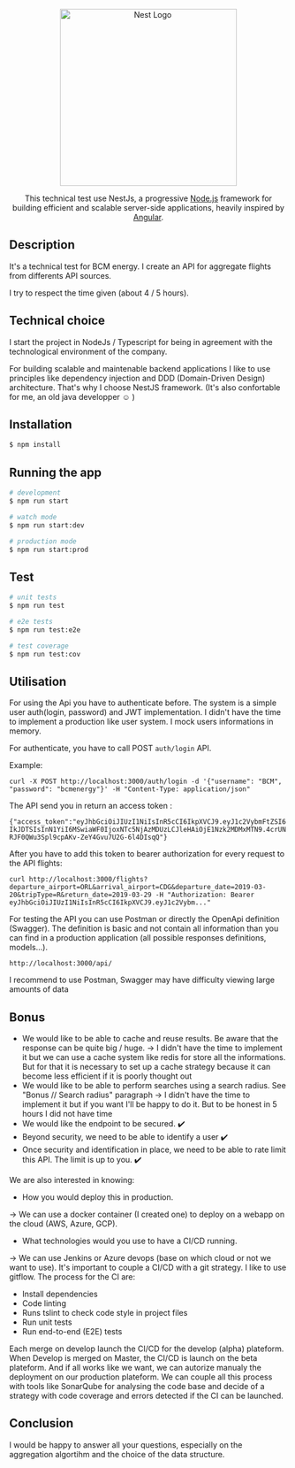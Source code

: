 <p align="center">
  <a href="http://nestjs.com/" target="blank"><img src="https://nestjs.com/img/logo_text.svg" width="320" alt="Nest Logo" /></a>
</p>

[travis-image]: https://api.travis-ci.org/nestjs/nest.svg?branch=master
[travis-url]: https://travis-ci.org/nestjs/nest
[linux-image]: https://img.shields.io/travis/nestjs/nest/master.svg?label=linux
[linux-url]: https://travis-ci.org/nestjs/nest
  
  <p align="center">This technical test use NestJs, a progressive <a href="http://nodejs.org" target="blank">Node.js</a> framework for building efficient and scalable server-side applications, heavily inspired by <a href="https://angular.io" target="blank">Angular</a>.</p>
    <p align="center">

## Description

It's a technical test for BCM energy. I create an API for aggregate flights from differents API sources.

I try to respect the time given (about 4 / 5 hours).

## Technical choice

I start the project in NodeJs / Typescript for being in agreement with the technological environment of the company.

For building scalable and maintenable backend applications I like to use principles like dependency injection and DDD (Domain-Driven Design) architecture. That's why I choose NestJS framework. (It's also confortable for me, an old java developper :relaxed: )

## Installation

```bash
$ npm install
```

## Running the app

```bash
# development
$ npm run start

# watch mode
$ npm run start:dev

# production mode
$ npm run start:prod
```

## Test

```bash
# unit tests
$ npm run test

# e2e tests
$ npm run test:e2e

# test coverage
$ npm run test:cov
```

## Utilisation

For using the Api you have to authenticate before.
The system is a simple user auth(login, password) and JWT implementation.
I didn't have the time to implement a production like user system. I mock users informations in memory.

For authenticate, you have to call POST `auth/login` API.

Example:

 ```curl -X POST http://localhost:3000/auth/login -d '{"username": "BCM", "password": "bcmenergy"}' -H "Content-Type: application/json"```

 The API send you in return an access token :

 ```{"access_token":"eyJhbGciOiJIUzI1NiIsInR5cCI6IkpXVCJ9.eyJ1c2VybmFtZSI6IkJDTSIsInN1YiI6MSwiaWF0IjoxNTc5NjAzMDUzLCJleHAiOjE1Nzk2MDMxMTN9.4crUNRJF0QWu3Spl9cpAKv-ZeY4Gvu7U2G-6l4DIsqQ"}```

After you have to add this token to bearer authorization for every request to the API flights:

```curl http://localhost:3000/flights?departure_airport=ORL&arrival_airport=CDG&departure_date=2019-03-20&tripType=R&return_date=2019-03-29 -H "Authorization: Bearer eyJhbGciOiJIUzI1NiIsInR5cCI6IkpXVCJ9.eyJ1c2Vybm..."```

For testing the API you can use Postman or directly the OpenApi definition (Swagger). The definition is basic and not contain all information than you can find in a production application (all possible responses definitions, models...).

`http://localhost:3000/api/`

I recommend to use Postman, Swagger may have difficulty viewing large amounts of data

## Bonus

* We would like to be able to cache and reuse results. Be aware that the response can be quite big / huge.
  -> I didn't have the time to implement it but we can use a cache system like redis for store all the informations. But for that it is necessary to set up a cache strategy because it can become less efficient if it is poorly thought out
 * We would like to be able to perform searches using a search radius. See "Bonus // Search radius" paragraph
  -> I didn't have the time to implement it but if you want I'll be happy to do it. But to be honest in 5 hours I did not have time
 * We would like the endpoint to be secured. :heavy_check_mark:
 * Beyond security, we need to be able to identify a user :heavy_check_mark:
 * Once security and identification in place, we need to be able to rate limit this API. The limit is up to you. :heavy_check_mark:
 
 We are also interested in knowing:
  * How you would deploy this in production.
  
  -> We can use a docker container (I created one) to deploy on a webapp on the cloud (AWS, Azure, GCP).
  * What technologies would you use to have a CI/CD running.
  
  -> We can use Jenkins or Azure devops (base on which cloud or not we want to use). It's important to couple a CI/CD with a git strategy. I like to use gitflow.
  The process for the CI are:
  - Install dependencies
  - Code linting
  - Runs tslint to check code style in project files
  - Run unit tests
  - Run end-to-end (E2E) tests
  
  Each merge on develop launch the CI/CD for the develop (alpha) plateform. When Develop is merged on Master, the CI/CD is launch on the beta plateform. And if all works like we want, we can autorize manualy the deployment on our production plateform.
  We can couple all this process with tools like SonarQube for analysing the code base and decide of a strategy with code coverage and errors detected if the CI can be launched.

## Conclusion

I would be happy to answer all your questions, especially on the aggregation algortihm and the choice of the data structure.